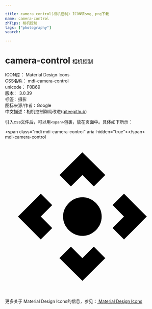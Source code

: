 ```yaml
---

title: camera control(相机控制) ICON转svg、png下载
name: camera-control
zhTips: 相机控制
tags: ["photography"]
search: 

---
```


# camera-control  <small style="font-size: 60%;font-weight: 100">相机控制</small>


<div class="detail-page">
<p>
<span>
ICON库：
<span class="badge-secondary badge">Material Design Icons</span> 
</span>
<br/>
<span>
CSS名称：
<span class="badge-secondary badge">mdi-camera-control</span> 
</span>
<br/>
<span>
unicode：
<span class="badge-secondary badge">F0B69</span> 
<copy-btn content='F0B69' btn-title=""></copy-btn>
<copy-btn :content='String.fromCodePoint(parseInt("F0B69", 16))' btn-title="复制U"></copy-btn>
</span>
<br/>
<span>
版本：
<span class="badge-secondary badge">3.0.39</span> 
</span><br/><span>标签：<span class="badge-light badge"><router-link to="/tags/photography.html">摄影</router-link></span></span>
<br/>
<span>图标来源/作者：<span class="badge-light badge">Google</span></span> 
<br/>
<span class="zh-detail">中文描述：<span class="badge-primary badge">相机控制</span><span class="help-link"><span>帮助改进</span>(<a href="https://gitee.com/liuwave/icon-helper/edit/master/json/material/camera-control.json" target="_blank" rel="noopener noreferrer">gitee</a><a href="https://github.com/liuwave/icon-helper/edit/master/json/material/camera-control.json" target="_blank" rel="noopener noreferrer">github</a></span>)</span><br/>
</p>
</div>
<div class="alert alert-dark">
  <i class="mdi mdi-camera-control mdi-48px"></i>
  <i class="mdi mdi-camera-control mdi-36px"></i>
  <i class="mdi mdi-camera-control mdi-24px"></i>
  <i class="mdi mdi-camera-control mdi-18px"></i>
</div>
<div>
  <p>引入css文件后，可以用<code>&lt;span&gt;</code>包裹，放在页面中。具体如下所示：    
  </p>
  <div class="alert alert-primary" style="font-size: 14px">
    &lt;span class="mdi mdi-camera-control" aria-hidden="true"&gt;&lt;/span&gt;
    <copy-btn content='<span class="mdi mdi-camera-control" aria-hidden="true"></span>'></copy-btn>
  </div>
  <div class="alert alert-secondary">
    <i class="mdi mdi-camera-control"
    style="font-size: 24px"
    aria-hidden="true"></i> mdi-camera-control
    <copy-btn content="mdi-camera-control" btn-title="复制图标名称"></copy-btn>
  </div>
</div>
<div id="svg" class="svg-wrap">
<svg xmlns="http://www.w3.org/2000/svg" viewBox="0 0 24 24"><path d="M9,12C9,11.19 9.3,10.5 9.89,9.89C10.5,9.3 11.19,9 12,9C12.81,9 13.5,9.3 14.11,9.89C14.7,10.5 15,11.19 15,12C15,12.81 14.7,13.5 14.11,14.11C13.5,14.7 12.81,15 12,15C11.19,15 10.5,14.7 9.89,14.11C9.3,13.5 9,12.81 9,12M5.53,8.44L7.31,10.22L5.53,12L7.31,13.78L5.53,15.56L2,12L5.53,8.44M8.44,18.47L10.22,16.69L12,18.47L13.78,16.69L15.56,18.47L12,22L8.44,18.47M18.47,15.56L16.69,13.78L18.47,12L16.69,10.22L18.47,8.44L22,12L18.47,15.56M15.56,5.53L13.78,7.31L12,5.53L10.22,7.31L8.44,5.53L12,2L15.56,5.53Z" /></svg>
</div>
<detail full-name='mdi-camera-control'></detail>
    
<div><p>更多关于 Material Design Icons的信息，参见：<a target="_blank" href="https://iconhelper.cn/material.html"> Material Design Icons</a>
</p></div>
